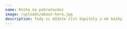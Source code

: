 ```yaml
---
name: Kniha na pokračování
image: /uploads/about-hero.jpg
description: Tady si můžete číst kapitoly z mé knihy
---
```

